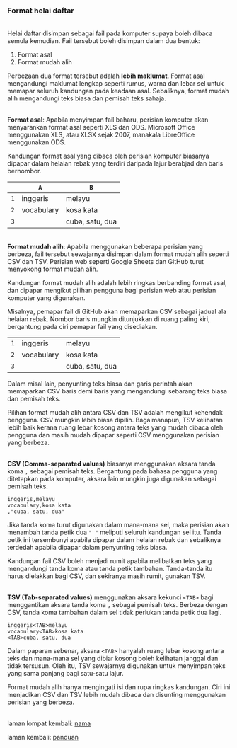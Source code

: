 ---
---

### Format helai daftar

&nbsp;  
Helai daftar disimpan sebagai fail pada komputer supaya
boleh dibaca semula kemudian. Fail tersebut boleh disimpan
dalam dua bentuk:

1. Format asal
2. Format mudah alih

Perbezaan dua format tersebut adalah **lebih maklumat**.
Format asal mengandungi maklumat lengkap seperti rumus,
warna dan lebar sel untuk memapar seluruh kandungan pada
keadaan asal. Sebaliknya, format mudah alih mengandungi
teks biasa dan pemisah teks sahaja.

&nbsp;  
**Format asal**: Apabila menyimpan fail baharu, perisian
komputer akan menyarankan format asal seperti XLS dan ODS.
Microsoft Office menggunakan XLS, atau XLSX sejak 2007,
manakala LibreOffice menggunakan ODS.

Kandungan format asal yang dibaca oleh perisian komputer
biasanya dipapar dalam helaian rebak yang terdiri daripada
lajur berabjad dan baris bernombor.

|     |`A`         | `B`             |
|:---:| ---------- | --------------- |
| `1` | inggeris   | melayu          |
| `2` | vocabulary | kosa kata       |
| `3` |            | cuba, satu, dua |

&nbsp;  
**Format mudah alih**: Apabila menggunakan beberapa perisian
yang berbeza, fail tersebut sewajarnya disimpan dalam format
mudah alih seperti CSV dan TSV. Perisian web seperti Google
Sheets dan GitHub turut menyokong format mudah alih.

Kandungan format mudah alih adalah lebih ringkas berbanding
format asal, dan dipapar mengikut pilihan pengguna bagi
perisian web atau perisian komputer yang digunakan.

Misalnya, pemapar fail di GitHub akan memaparkan CSV
sebagai jadual ala helaian rebak. Nombor baris mungkin
ditunjukkan di ruang paling kiri, bergantung pada ciri
pemapar fail yang disediakan.

|     |            |                 |
|:---:| ---------- | --------------- |
| `1` | inggeris   | melayu          |
| `2` | vocabulary | kosa kata       |
| `3` |            | cuba, satu, dua |

Dalam misal lain, penyunting teks biasa dan garis perintah
akan memaparkan CSV baris demi baris yang mengandungi
sebarang teks biasa dan pemisah teks.

Pilihan format mudah alih antara CSV dan TSV adalah mengikut
kehendak pengguna. CSV mungkin lebih biasa dipilih.
Bagaimanapun, TSV kelihatan lebih baik kerana ruang lebar
kosong antara teks yang mudah dibaca oleh pengguna dan masih 
mudah dipapar seperti CSV menggunakan perisian yang berbeza.

&nbsp;  
**CSV (Comma-separated values)** biasanya menggunakan aksara
tanda koma `,` sebagai pemisah teks. Bergantung pada bahasa
pengguna yang ditetapkan pada komputer, aksara lain mungkin
juga digunakan sebagai pemisah teks.

    inggeris,melayu
    vocabulary,kosa kata
    ,"cuba, satu, dua"

Jika tanda koma turut digunakan dalam mana-mana sel, maka
perisian akan menambah tanda petik dua `" "` meliputi
seluruh kandungan sel itu. Tanda petik ini tersembunyi
apabila dipapar dalam helaian rebak dan sebaliknya terdedah
apabila dipapar dalam penyunting teks biasa.

Kandungan fail CSV boleh menjadi rumit apabila melibatkan
teks yang mengandungi tanda koma atau tanda petik tambahan.
Tanda-tanda itu harus dielakkan bagi CSV, dan sekiranya
masih rumit, gunakan TSV.

&nbsp;  
**TSV (Tab-separated values)** menggunakan aksara kekunci
`<TAB>` bagi menggantikan aksara tanda koma `,` sebagai
pemisah teks. Berbeza dengan CSV, tanda koma tambahan dalam
sel tidak perlukan tanda petik dua lagi.

    inggeris<TAB>melayu
    vocabulary<TAB>kosa kata
    <TAB>cuba, satu, dua

Dalam paparan sebenar, aksara `<TAB>` hanyalah ruang lebar
kosong antara teks dan mana-mana sel yang dibiar kosong
boleh kelihatan janggal dan tidak tersusun. Oleh itu, TSV
sewajarnya digunakan untuk menyimpan teks yang sama panjang
bagi satu-satu lajur.

Format mudah alih hanya mengingati isi dan rupa ringkas
kandungan. Ciri ini menjadikan CSV dan TSV lebih mudah
dibaca dan disunting menggunakan perisian yang berbeza.

&nbsp;  
laman lompat kembali: [nama][1]

laman kembali: [panduan][0]

  [0]: ../index.md
  [1]: ../bab/nama.md
